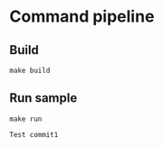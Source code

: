 # Command pipeline 

## Build
```
make build
```

## Run sample
```
make run
```

```
Test commit1
```
